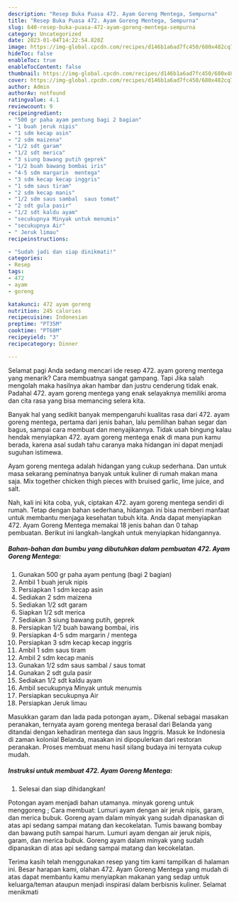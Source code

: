 ```yaml
---
description: "Resep Buka Puasa 472. Ayam Goreng Mentega, Sempurna"
title: "Resep Buka Puasa 472. Ayam Goreng Mentega, Sempurna"
slug: 640-resep-buka-puasa-472-ayam-goreng-mentega-sempurna
category: Uncategorized
date: 2023-01-04T14:22:54.820Z
image: https://img-global.cpcdn.com/recipes/d146b1a6ad7fc450/680x482cq70/472-ayam-goreng-mentega-foto-resep-utama.jpg
hideToc: false
enableToc: true
enableTocContent: false
thumbnail: https://img-global.cpcdn.com/recipes/d146b1a6ad7fc450/680x482cq70/472-ayam-goreng-mentega-foto-resep-utama.jpg
cover: https://img-global.cpcdn.com/recipes/d146b1a6ad7fc450/680x482cq70/472-ayam-goreng-mentega-foto-resep-utama.jpg
author: Admin
authorAv: notfound
ratingvalue: 4.1
reviewcount: 9
recipeingredient:
- "500 gr paha ayam pentung bagi 2 bagian"
- "1 buah jeruk nipis"
- "1 sdm kecap asin"
- "2 sdm maizena"
- "1/2 sdt garam"
- "1/2 sdt merica"
- "3 siung bawang putih geprek"
- "1/2 buah bawang bombai iris"
- "4-5 sdm margarin  mentega"
- "3 sdm kecap kecap inggris"
- "1 sdm saus tiram"
- "2 sdm kecap manis"
- "1/2 sdm saus sambal  saus tomat"
- "2 sdt gula pasir"
- "1/2 sdt kaldu ayam"
- "secukupnya Minyak untuk menumis"
- "secukupnya Air"
- " Jeruk limau"
recipeinstructions:

- "Sudah jadi dan siap dinikmati!"
categories:
- Resep
tags:
- 472
- ayam
- goreng

katakunci: 472 ayam goreng 
nutrition: 245 calories
recipecuisine: Indonesian
preptime: "PT35M"
cooktime: "PT60M"
recipeyield: "3"
recipecategory: Dinner

---
```



Selamat pagi Anda sedang mencari ide resep 472. ayam goreng mentega yang menarik? Cara membuatnya sangat gampang. Tapi Jika salah mengolah maka hasilnya akan hambar dan justru cenderung tidak enak. Padahal 472. ayam goreng mentega yang enak selayaknya memiliki aroma dan cita rasa yang bisa memancing selera kita.


Banyak hal yang sedikit banyak mempengaruhi kualitas rasa dari 472. ayam goreng mentega, pertama dari jenis bahan, lalu pemilihan bahan segar dan bagus, sampai cara membuat dan menyajikannya. Tidak usah bingung kalau hendak menyiapkan 472. ayam goreng mentega enak di mana pun kamu berada, karena asal sudah tahu caranya maka hidangan ini dapat menjadi suguhan istimewa.

Ayam goreng mentega adalah hidangan yang cukup sederhana. Dan untuk masa sekarang peminatnya banyak untuk kuliner di rumah makan mana saja. Mix together chicken thigh pieces with bruised garlic, lime juice, and salt.


Nah, kali ini kita coba, yuk, ciptakan 472. ayam goreng mentega sendiri di rumah. Tetap dengan bahan sederhana, hidangan ini bisa memberi manfaat untuk membantu menjaga kesehatan tubuh kita. Anda dapat menyiapkan 472. Ayam Goreng Mentega memakai 18 jenis bahan dan 0 tahap pembuatan. Berikut ini langkah-langkah untuk menyiapkan hidangannya.

<!--inarticleads1-->

##### Bahan-bahan dan bumbu yang dibutuhkan dalam pembuatan 472. Ayam Goreng Mentega:

1. Gunakan 500 gr paha ayam pentung (bagi 2 bagian)
1. Ambil 1 buah jeruk nipis
1. Persiapkan 1 sdm kecap asin
1. Sediakan 2 sdm maizena
1. Sediakan 1/2 sdt garam
1. Siapkan 1/2 sdt merica
1. Sediakan 3 siung bawang putih, geprek
1. Persiapkan 1/2 buah bawang bombai, iris
1. Persiapkan 4-5 sdm margarin / mentega
1. Persiapkan 3 sdm kecap kecap inggris
1. Ambil 1 sdm saus tiram
1. Ambil 2 sdm kecap manis
1. Gunakan 1/2 sdm saus sambal / saus tomat
1. Gunakan 2 sdt gula pasir
1. Sediakan 1/2 sdt kaldu ayam
1. Ambil secukupnya Minyak untuk menumis
1. Persiapkan secukupnya Air
1. Persiapkan  Jeruk limau


Masukkan garam dan lada pada potongan ayam,. Dikenal sebagai masakan peranakan, ternyata ayam goreng mentega berasal dari Belanda yang ditandai dengan kehadiran mentega dan saus Inggris. Masuk ke Indonesia di zaman kolonial Belanda, masakan ini dipopulerkan dari restoran peranakan. Proses membuat menu hasil silang budaya ini ternyata cukup mudah. 

<!--inarticleads2-->

##### Instruksi untuk membuat 472. Ayam Goreng Mentega:


1. Selesai dan siap dihidangkan!

Potongan ayam menjadi bahan utamanya. minyak goreng untuk menggoreng ; Cara membuat: Lumuri ayam dengan air jeruk nipis, garam, dan merica bubuk. Goreng ayam dalam minyak yang sudah dipanaskan di atas api sedang sampai matang dan kecokelatan. Tumis bawang bombay dan bawang putih sampai harum. Lumuri ayam dengan air jeruk nipis, garam, dan merica bubuk. Goreng ayam dalam minyak yang sudah dipanaskan di atas api sedang sampai matang dan kecokelatan. 

Terima kasih telah menggunakan resep yang tim kami tampilkan di halaman ini. Besar harapan kami, olahan 472. Ayam Goreng Mentega yang mudah di atas dapat membantu kamu menyiapkan makanan yang sedap untuk keluarga/teman ataupun menjadi inspirasi dalam berbisnis kuliner. Selamat menikmati
